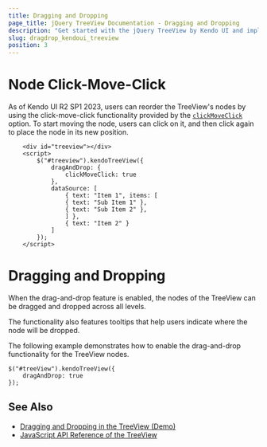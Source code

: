 ```yaml
---
title: Dragging and Dropping
page_title: jQuery TreeView Documentation - Dragging and Dropping
description: "Get started with the jQuery TreeView by Kendo UI and implement the drag-and-drop functionality of the widget."
slug: dragdrop_kendoui_treeview
position: 3
---
```

# Node Click-Move-Click

As of Kendo UI R2 SP1 2023, users can reorder the TreeView's nodes by using the click-move-click functionality provided by the [`clickMoveClick`](/api/javascript/ui/treeview/configuration/dragandrop.clickmoveclick) option. To start moving the node, users can click on it, and then click again to place the node in its new position.

```dojo
    <div id="treeview"></div>
    <script>
        $("#treeview").kendoTreeView({
            dragAndDrop: {
                clickMoveClick: true
            },
            dataSource: [
                { text: "Item 1", items: [
                { text: "Sub Item 1" },
                { text: "Sub Item 2" },
                ] },
                { text: "Item 2" }
            ]
        });
    </script>
```
# Dragging and Dropping

When the drag-and-drop feature is enabled, the nodes of the TreeView can be dragged and dropped across all levels.

The functionality also features tooltips that help users indicate where the node will be dropped.

The following example demonstrates how to enable the drag-and-drop functionality for the TreeView nodes.

    $("#treeView").kendoTreeView({
        dragAndDrop: true
    });

## See Also

* [Dragging and Dropping in the TreeView (Demo)](https://demos.telerik.com/kendo-ui/treeview/dragdrop)
* [JavaScript API Reference of the TreeView](/api/javascript/ui/treeview)
